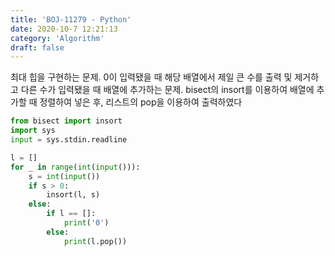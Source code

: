 ```yaml
---
title: 'BOJ-11279 - Python'
date: 2020-10-7 12:21:13
category: 'Algorithm'
draft: false
---
```


최대 힙을 구현하는 문제. 0이 입력됐을 때 해당 배열에서 제일 큰 수를 출력 및 제거하고 다른 수가 입력됐을 때 배열에 추가하는 문제. bisect의 insort를 이용하여 배열에 추가할 때 정렬하여 넣은 후, 리스트의 pop을 이용하여 출력하였다

```python
from bisect import insort
import sys
input = sys.stdin.readline

l = []
for _ in range(int(input())):
    s = int(input())
    if s > 0:
        insort(l, s)
    else:
        if l == []:
            print('0')
        else:
            print(l.pop())

```
